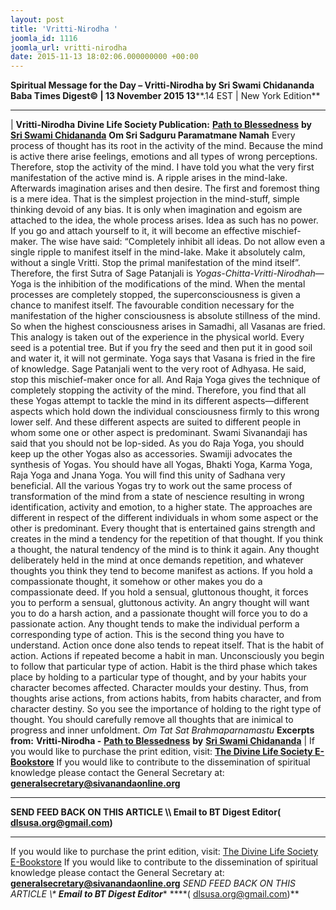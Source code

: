 ```yaml
---
layout: post
title: 'Vritti-Nirodha '
joomla_id: 1116
joomla_url: vritti-nirodha
date: 2015-11-13 18:02:06.000000000 +00:00
---
```

**Spiritual Message for the Day – Vritti-Nirodha by Sri Swami Chidananda**
 **Baba Times Digest© | 13 November 2015 13****.14 EST | New York Edition**
* * *
| 
**Vritti-Nirodha**
**Divine Life Society Publication:** [**Path to Blessedness**](http://www.dlshq.org/download/blessed.htm#_VPID_2) **by** [**Sri Swami Chidananda**](http://www.dlshq.org/saints/chida.htm)
**Om Sri Sadguru Paramatmane Namah**
Every process of thought has its root in the activity of the mind. Because the mind is active there arise feelings, emotions and all types of wrong perceptions. Therefore, stop the activity of the mind. I have told you what the very first manifestation of the active mind is. A ripple arises in the mind-lake. Afterwards imagination arises and then desire. The first and foremost thing is a mere idea. That is the simplest projection in the mind-stuff, simple thinking devoid of any bias. It is only when imagination and egoism are attached to the idea, the whole process arises. Idea as such has no power. If you go and attach yourself to it, it will become an effective mischief-maker. The wise have said: “Completely inhibit all ideas. Do not allow even a single ripple to manifest itself in the mind-lake. Make it absolutely calm, without a single Vritti. Stop the primal manifestation of the mind itself”. Therefore, the first Sutra of Sage Patanjali is _Yogas-Chitta-Vritti-Nirodhah_—Yoga is the inhibition of the modifications of the mind.
When the mental processes are completely stopped, the superconsciousness is given a chance to manifest itself. The favourable condition necessary for the manifestation of the higher consciousness is absolute stillness of the mind. So when the highest consciousness arises in Samadhi, all Vasanas are fried. This analogy is taken out of the experience in the physical world. Every seed is a potential tree. But if you fry the seed and then put it in good soil and water it, it will not germinate. Yoga says that Vasana is fried in the fire of knowledge. Sage Patanjali went to the very root of Adhyasa. He said, stop this mischief-maker once for all. And Raja Yoga gives the technique of completely stopping the activity of the mind. Therefore, you find that all these Yogas attempt to tackle the mind in its different aspects—different aspects which hold down the individual consciousness firmly to this wrong lower self. And these different aspects are suited to different people in whom some one or other aspect is predominant. Swami Sivanandaji has said that you should not be lop-sided. As you do Raja Yoga, you should keep up the other Yogas also as accessories. Swamiji advocates the synthesis of Yogas. You should have all Yogas, Bhakti Yoga, Karma Yoga, Raja Yoga and Jnana Yoga. You will find this unity of Sadhana very beneficial. All the various Yogas try to work out the same process of transformation of the mind from a state of nescience resulting in wrong identification, activity and emotion, to a higher state. The approaches are different in respect of the different individuals in whom some aspect or the other is predominant.
Every thought that is entertained gains strength and creates in the mind a tendency for the repetition of that thought. If you think a thought, the natural tendency of the mind is to think it again. Any thought deliberately held in the mind at once demands repetition, and whatever thoughts you think they tend to become manifest as actions. If you hold a compassionate thought, it somehow or other makes you do a compassionate deed. If you hold a sensual, gluttonous thought, it forces you to perform a sensual, gluttonous activity. An angry thought will want you to do a harsh action, and a passionate thought will force you to do a passionate action. Any thought tends to make the individual perform a corresponding type of action. This is the second thing you have to understand.
Action once done also tends to repeat itself. That is the habit of action. Actions if repeated become a habit in man. Unconsciously you begin to follow that particular type of action. Habit is the third phase which takes place by holding to a particular type of thought, and by your habits your character becomes affected. Character moulds your destiny. Thus, from thoughts arise actions, from actions habits, from habits character, and from character destiny. So you see the importance of holding to the right type of thought. You should carefully remove all thoughts that are inimical to progress and inner unfoldment.
_Om Tat Sat Brahmaparnamastu_
**Excerpts from:**  **Vritti-Nirodha -** [**Path to Blessedness**](http://www.dlshq.org/download/blessed.htm#_VPID_2) **by** [**Sri Swami Chidananda**](http://www.dlshq.org/saints/chida.htm)
 |
If you would like to purchase the print edition, visit: **[The Divine Life Society E-Bookstore](http://www.dlshq.org/download/download.htm)**
If you would like to contribute to the dissemination of spiritual knowledge please contact the General Secretary at: [](mailto:%20%3Cscript%20type=%27text/javascript%27%3E%20%3C%21--%20var%20prefix%20=%20%27ma%27%20+%20%27il%27%20+%20%27to%27;%20var%20path%20=%20%27hr%27%20+%20%27ef%27%20+%20%27=%27;%20var%20addy57016%20=%20%27generalsecretary%27%20+%20%27@%27;%20addy57016%20=%20addy57016%20+%20%27sivanandaonline%27%20+%20%27.%27%20+%20%27org%27;%20document.write%28%27%3Ca%20%27%20+%20path%20+%20%27%5C%27%27%20+%20prefix%20+%20%27:%27%20+%20addy57016%20+%20%27%5C%27%3E%27%29;%20document.write%28addy57016%29;%20document.write%28%27%3C%5C/a%3E%27%29;%20//--%3E%5Cn%20%3C/script%3E%3Cscript%20type=%27text/javascript%27%3E%20%3C%21--%20document.write%28%27%3Cspan%20style=%5C%27display:%20none;%5C%27%3E%27%29;%20//--%3E%20%3C/script%3EThis%20email%20address%20is%20being%20protected%20from%20spambots.%20You%20need%20JavaScript%20enabled%20to%20view%20it.%20%3Cscript%20type=%27text/javascript%27%3E%20%3C%21--%20document.write%28%27%3C/%27%29;%20document.write%28%27span%3E%27%29;%20//--%3E%20%3C/script%3E?subject=Contribution%20to%20Dissemination%20of%20Spiritual%20Knowledge) **generalsecretary@sivanandaonline.org**
****
**SEND FEED BACK ON THIS ARTICLE \\\ Email to BT Digest Editor[](mailto:%20%3Cscript%20type=%27text/javascript%27%3E%20%3C%21--%20var%20prefix%20=%20%27ma%27%20+%20%27il%27%20+%20%27to%27;%20var%20path%20=%20%27hr%27%20+%20%27ef%27%20+%20%27=%27;%20var%20addy72654%20=%20%27dlsusa.org%27%20+%20%27@%27;%20addy72654%20=%20addy72654%20+%20%27gmail%27%20+%20%27.%27%20+%20%27com%27;%20document.write%28%27%3Ca%20%27%20+%20path%20+%20%27%5C%27%27%20+%20prefix%20+%20%27:%27%20+%20addy72654%20+%20%27%5C%27%3E%27%29;%20document.write%28addy72654%29;%20document.write%28%27%3C%5C/a%3E%27%29;%20//--%3E%5Cn%20%3C/script%3E%3Cscript%20type=%27text/javascript%27%3E%20%3C%21--%20document.write%28%27%3Cspan%20style=%5C%27display:%20none;%5C%27%3E%27%29;%20//--%3E%20%3C/script%3EThis%20email%20address%20is%20being%20protected%20from%20spambots.%20You%20need%20JavaScript%20enabled%20to%20view%20it.%20%3Cscript%20type=%27text/javascript%27%3E%20%3C%21--%20document.write%28%27%3C/%27%29;%20document.write%28%27span%3E%27%29;%20//--%3E%20%3C/script%3E?subject=DLS%20Posts)( [dlsusa.org@gmail.com](mailto:dlsusa.org@gmail.com))**
* * *
  
If you would like to purchase the print edition, visit: [The Divine Life Society E-Bookstore](http://www.dlshq.org/download/download.htm)
If you would like to contribute to the dissemination of spiritual knowledge please contact the General Secretary at: **[generalsecretary@sivanandaonline.org](mailto:generalsecretary@sivanandaonline.org)**
**SEND FEED BACK ON THIS ARTICLE \\\**  **Email to BT Digest Editor**** [](mailto:%20%3Cscript%20type=%27text/javascript%27%3E%20%3C%21--%20var%20prefix%20=%20%27ma%27%20+%20%27il%27%20+%20%27to%27;%20var%20path%20=%20%27hr%27%20+%20%27ef%27%20+%20%27=%27;%20var%20addy72654%20=%20%27dlsusa.org%27%20+%20%27@%27;%20addy72654%20=%20addy72654%20+%20%27gmail%27%20+%20%27.%27%20+%20%27com%27;%20document.write%28%27%3Ca%20%27%20+%20path%20+%20%27%5C%27%27%20+%20prefix%20+%20%27:%27%20+%20addy72654%20+%20%27%5C%27%3E%27%29;%20document.write%28addy72654%29;%20document.write%28%27%3C%5C/a%3E%27%29;%20//--%3E%5Cn%20%3C/script%3E%3Cscript%20type=%27text/javascript%27%3E%20%3C%21--%20document.write%28%27%3Cspan%20style=%5C%27display:%20none;%5C%27%3E%27%29;%20//--%3E%20%3C/script%3EThis%20email%20address%20is%20being%20protected%20from%20spambots.%20You%20need%20JavaScript%20enabled%20to%20view%20it.%20%3Cscript%20type=%27text/javascript%27%3E%20%3C%21--%20document.write%28%27%3C/%27%29;%20document.write%28%27span%3E%27%29;%20//--%3E%20%3C/script%3E?subject=DLS%20Posts)****( [dlsusa.org@gmail.com](mailto:dlsusa.org@gmail.com))**  
